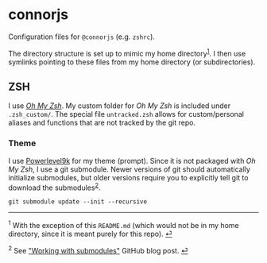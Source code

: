 # connorjs

Configuration files for `@connorjs` (e.g. `zshrc`).

The directory structure is set up to mimic my home directory<sup id=r_readme>[1](#f_readme)</sup>. I then use symlinks pointing to these files from my home directory (or subdirectories).

## ZSH

I use [*Oh My Zsh*](https://github.com/robbyrussell/oh-my-zsh). My custom folder for *Oh My Zsh* is included under `.zsh_custom/`. The special file `untracked.zsh` allows for custom/personal aliases and functions that are not tracked by the git repo.

### Theme

I use [Powerlevel9k](https://github.com/bhilburn/powerlevel9k) for my theme (prompt). Since it is not packaged with *Oh My Zsh*, I use a git submodule.  Newer versions of git should automatically initialize submodules, but older versions require you to explicitly tell git to download the submodules<sup id='r_submodules'>[2](#f_submodules)</sup>.

```
git submodule update --init --recursive
```

---

<sup id="f_readme">1</sup> With the exception of this `README.md` (which would not be in my home directory, since it is meant purely for this repo). [⏎](#r_readme)

<sup id="f_submodules">2</sup> See ["Working with submodules"](https://github.com/blog/2104-working-with-submodules) GitHub blog post. [⏎](#r_submodules)